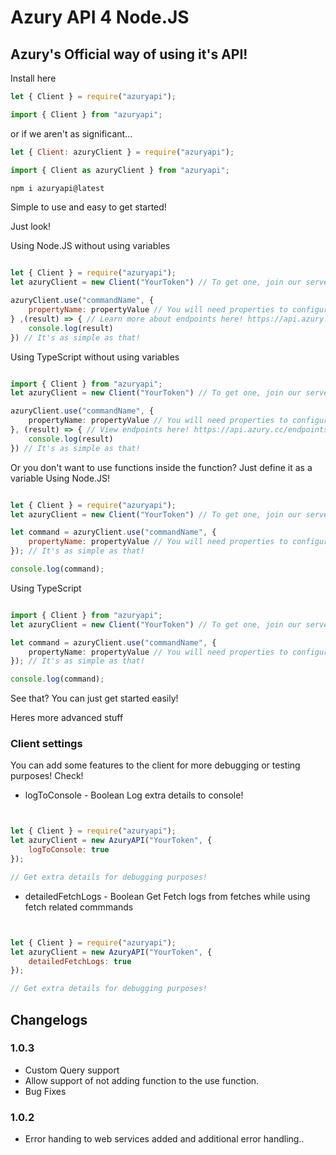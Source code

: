# Azury API 4 Node.JS
## Azury's Official way of using it's API!

Install here

```js
let { Client } = require("azuryapi");
```

```ts
import { Client } from "azuryapi";
```

or if we aren't as significant...

```js
let { Client: azuryClient } = require("azuryapi");

```

```ts
import { Client as azuryClient } from "azuryapi";
```

```sh
npm i azuryapi@latest
```

Simple to use and easy to get started! 

Just look!

Using Node.JS without using variables
```js

let { Client } = require("azuryapi");
let azuryClient = new Client("YourToken") // To get one, join our server discord.gg/azury !!!

azuryClient.use("commandName", {
    propertyName: propertyValue // You will need properties to configurate different endpoints depending on how the command is structured.
} ,(result) => { // Learn more about endpoints here! https://api.azury.cc/endpoints
    console.log(result) 
}) // It's as simple as that!
```

Using TypeScript without using variables
```ts

import { Client } from "azuryapi";
let azuryClient = new Client("YourToken") // To get one, join our server discord.gg/azury !!!

azuryClient.use("commandName", {
    propertyName: propertyValue // You will need properties to configurate different endpoints depending on how the command is structured.
}, (result) => { // View endpoints here! https://api.azury.cc/endpoints
    console.log(result) 
}) // It's as simple as that!
```

Or you don't want to use functions inside the function? Just define it as a variable
Using Node.JS!
```js

let { Client } = require("azuryapi");
let azuryClient = new Client("YourToken") // To get one, join our server discord.gg/azury !!!

let command = azuryClient.use("commandName", {
    propertyName: propertyValue // You will need properties to configurate different endpoints depending on how the command is structured.
}); // It's as simple as that!

console.log(command);
```

Using TypeScript
```ts

import { Client } from "azuryapi";
let azuryClient = new Client("YourToken") // To get one, join our server discord.gg/azury !!!

let command = azuryClient.use("commandName", {
    propertyName: propertyValue // You will need properties to configurate different endpoints depending on how the command is structured.
}); // It's as simple as that!

console.log(command);

```

See that? You can just get started easily!


Heres more advanced stuff

### Client settings
You can add some features to the client for more debugging or testing purposes! Check!

* logToConsole - Boolean
Log extra details to console!
```js


let { Client } = require("azuryapi");
let azuryClient = new AzuryAPI("YourToken", {
    logToConsole: true
});

// Get extra details for debugging purposes!
```

* detailedFetchLogs - Boolean
Get Fetch logs from fetches while using fetch related commmands
```js


let { Client } = require("azuryapi");
let azuryClient = new AzuryAPI("YourToken", {
    detailedFetchLogs: true
});

// Get extra details for debugging purposes!
```

## Changelogs
### 1.0.3
- Custom Query support
- Allow support of not adding function to the use function.
- Bug Fixes
### 1.0.2
- Error handing to web services added and additional error handling..